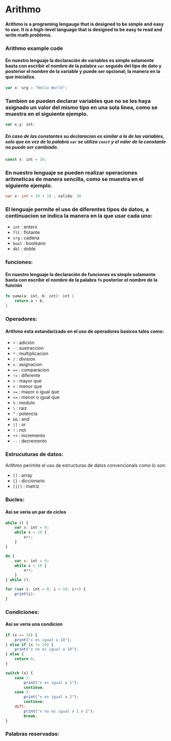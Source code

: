 # Arithmo 

#### Arithmo is a programing lengauge that is designed to be simple and easy to use. It is a high-level language that is designed to be easy to read and write math problems. 

### Arithmo example code
#### En nuestro lenguaje la declaración de variables es simple solamente basta con escribir el nombre de la palabra `var` seguido del tipo de dato  y posterior el nombre de la variable y puede ser opcional; la manera en la que inicializa.
```javascript
var x: srg = "Hello World"; 
```
### Tambien se pueden declarar variables que no se les haya asignado un valor del mismo tipo en una sola linea, como se muestra en el siguiente ejemplo.
```javascript
var x,y: int;
```

##### En caso de las constantes su declaracion es similar a la de las variables, solo que en vez de la palabra `var` se utiliza `const` y el valor de la constante no puede ser cambiado.
```javascript
const x: int = 10;
```
### En nuestro lenguaje se pueden realizar operaciones aritmeticas de manera sencilla, como se muestra en el siguiente ejemplo.
```java
var x: int = 10 + 10 ; salida: 20 
```
### El lenguaje permite el uso de diferentes tipos de datos, a continuacion se indica la manera en la que usar cada uno:
* `int` : entero
* `flt` : flotante
* `srg` : cadena
* `bool` : booleano
* `dbl` : doble 

### funciones:
#### En nuestro lenguaje la declaración de funciones es simple solamente basta con escribir el nombre de la palabra `fn` posterior el nombre de la función
```rust
fn suma(a: int, b: int): int {
    return a + b;
}
```
### Operadores: 
#### Arithmo esta estandarizado en el uso de operadores basicos tales como: 
* `+` : adición
* `-` : sustraccion 
* `*` : multiplicacion
* `/` : division
* `=` : asignacion
* `==` : comparacion
* `!=` : diferente
* `>` : mayor que
* `<` : menor que
* `>=` : mayor o igual que
* `<=` : menor o igual que
* `%` : modulo
* `\` : raiz
* `^` : potencia 
* `&&` : and
* `||` : or
* `!` : not
* `++` : incremento
* `--` : decremento


###  Estrucuturas de datos:
Arithmo perimite el uso de estructuras de datos convencionals como lo son:
* `[]` : array 
* `{}` : diccionario
* `[][]` : matriz

### Bucles:
#### Asi se veria un par de ciclos
```javascript
while () {
    var x: int = 0;
    while x < 10 {
        x++;
    }
}

do {
    var x: int = 0;
    while x < 10 {
        x++;
    }
} while ();

for (var i: int = 0; i < 10; i++) {
    print(i);
}
```

### Condiciones:
#### Asi se veria una condicion
```javascript
if (x == 10) {
    print("x es igual a 10");
} else if (x != 10) {
    print("x no es igual a 10");
} else {
    return 0;
}

switch (x) {
    case 1:
        print("x es igual a 1");
        continue;
    case 2:
        print("x es igual a 2");
        continue;
    deft:
        print("x no es igual a 1 o 2");
        break;
}
```

### Palabras reservadas: